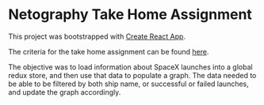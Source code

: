 # Netography Take Home Assignment

This project was bootstrapped with [Create React App](https://github.com/facebook/create-react-app).

The criteria for the take home assignment can be found [here](https://gitlab.com/netographypublic/react-code-challenge).

The objective was to load information about SpaceX launches into a global redux store, and then use that data to populate a graph. The data needed to be able to be filtered by both ship name, or successful or failed launches, and update the graph accordingly. 
